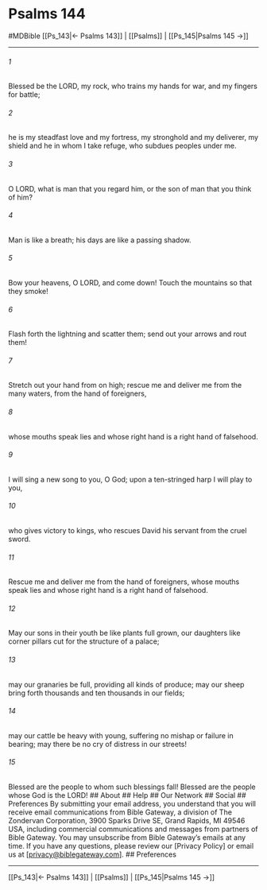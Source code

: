 # Psalms 144
#MDBible
[[Ps_143|← Psalms 143]] | [[Psalms]] | [[Ps_145|Psalms 145 →]]

***


###### 1 
Blessed be the LORD, my rock, who trains my hands for war, and my fingers for battle; 

###### 2 
he is my steadfast love and my fortress, my stronghold and my deliverer, my shield and he in whom I take refuge, who subdues peoples under me. 

###### 3 
O LORD, what is man that you regard him, or the son of man that you think of him? 

###### 4 
Man is like a breath; his days are like a passing shadow. 

###### 5 
Bow your heavens, O LORD, and come down! Touch the mountains so that they smoke! 

###### 6 
Flash forth the lightning and scatter them; send out your arrows and rout them! 

###### 7 
Stretch out your hand from on high; rescue me and deliver me from the many waters, from the hand of foreigners, 

###### 8 
whose mouths speak lies and whose right hand is a right hand of falsehood. 

###### 9 
I will sing a new song to you, O God; upon a ten-stringed harp I will play to you, 

###### 10 
who gives victory to kings, who rescues David his servant from the cruel sword. 

###### 11 
Rescue me and deliver me from the hand of foreigners, whose mouths speak lies and whose right hand is a right hand of falsehood. 

###### 12 
May our sons in their youth be like plants full grown, our daughters like corner pillars cut for the structure of a palace; 

###### 13 
may our granaries be full, providing all kinds of produce; may our sheep bring forth thousands and ten thousands in our fields; 

###### 14 
may our cattle be heavy with young, suffering no mishap or failure in bearing; may there be no cry of distress in our streets! 

###### 15 
Blessed are the people to whom such blessings fall! Blessed are the people whose God is the LORD! ## About ## Help ## Our Network ## Social ## Preferences By submitting your email address, you understand that you will receive email communications from Bible Gateway, a division of The Zondervan Corporation, 3900 Sparks Drive SE, Grand Rapids, MI 49546 USA, including commercial communications and messages from partners of Bible Gateway. You may unsubscribe from Bible Gateway&rsquo;s emails at any time. If you have any questions, please review our [Privacy Policy] or email us at [privacy@biblegateway.com]. ## Preferences

***

[[Ps_143|← Psalms 143]] | [[Psalms]] | [[Ps_145|Psalms 145 →]]
